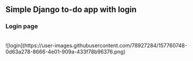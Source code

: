 <h2>Simple Django to-do app with login</h2>

<h3>Login page</h3>
<br>
![login](https://user-images.githubusercontent.com/78927284/157760748-0d63a278-8666-4e01-909a-433f78b96376.png)

